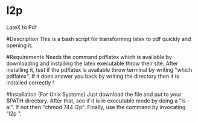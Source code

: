 # l2p
LateX to Pdf

#Description
This is a bash script for transforming latex to pdf quickly and opening it.

#Requirements
Needs the command pdflatex which is available by downloading and installing the latex executable throw their site.
After installing it, test if the pdflatex is available throw terminal by writing "which pdflatex". If it does answer you back by writing the directory then it is installed correctly !

#Installation (For Unix Systems)
Just download the file and put to your $PATH directory. After that, see if it is in executable mode by doing a "ls -al". If not then "chmod 744 l2p".
Finally, use the command by invocating "l2p <file>".

